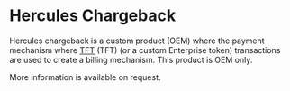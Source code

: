 # Hercules Chargeback

Hercules chargeback is a custom product (OEM) where the payment mechanism where [TFT](threefold__threefold_token) (TFT) (or a custom Enterprise token) transactions are used to create a billing mechanism. This product is OEM only.

More information is available on request.
